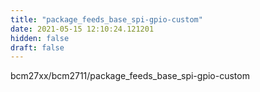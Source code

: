 ```yaml
---
title: "package_feeds_base_spi-gpio-custom"
date: 2021-05-15 12:10:24.121201
hidden: false
draft: false
---
```


bcm27xx/bcm2711/package_feeds_base_spi-gpio-custom

